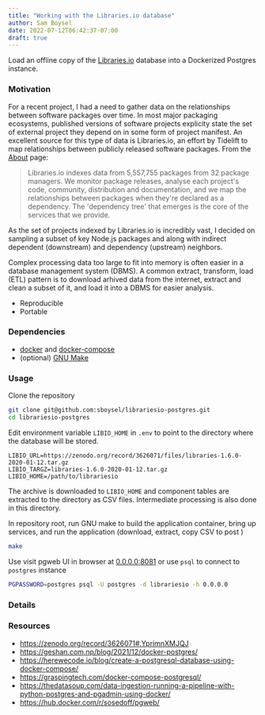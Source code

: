```yaml
---
title: "Working with the Libraries.io database"
author: Sam Boysel
date: 2022-07-12T06:42:37-07:00
draft: true
---
```


Load an offline copy of the [Libraries.io](https://libraries.io/) database into
a Dockerized Postgres instance.

### Motivation

For a recent project, I had a need to gather data on the relationships between
software packages over time.  In most major packaging ecosystems, published
versions of software projects explicity state the set of external project they
depend on in some form of project manifest.  An excellent source for this type
of data is Libraries.io, an effort by Tidelift to map relationships between
publicly released software packages.  From the
[About](https://libraries.io/about) page:

> Libraries.io indexes data from 5,557,755 packages from 32 package managers. We
> monitor package releases, analyse each project's code, community, distribution
> and documentation, and we map the relationships between packages when they're
> declared as a dependency. The 'dependency tree' that emerges is the core of the
> services that we provide.

As the set of projects indexed by Libraries.io is
incredibly vast, I decided on sampling a subset of key Node.js packages and
along with indirect dependent (downstream) and dependency (upstream) neighbors.

Complex processing data too large to fit into memory is often easier in a
database management system (DBMS).  A common extract, transform, load (ETL)
pattern is to download arhived data from the internet, extract and clean a
subset of it, and load it into a DBMS for easier analysis.

- Reproducible
- Portable

### Dependencies

- [docker](https://www.docker.com/) and [docker-compose](https://docs.docker.com/compose/)
- (optional) [GNU Make](https://www.gnu.org/software/make/)

### Usage

Clone the repository

```bash
git clone git@github.com:sboysel/librariesio-postgres.git
cd librariesio-postgres
```

Edit environment variable `LIBIO_HOME` in `.env` to point to the directory where
the database will be stored.

```
LIBIO_URL=https://zenodo.org/record/3626071/files/libraries-1.6.0-2020-01-12.tar.gz
LIBIO_TARGZ=libraries-1.6.0-2020-01-12.tar.gz
LIBIO_HOME=/path/to/librariesio
```

The archive is downloaded to `LIBIO_HOME` and component tables are extracted to
the directory as CSV files.  Intermediate processing is also done in this directory.

In repository root, run GNU make to build the application container, bring up
services, and run the application (download, extract, copy CSV to post
)
```bash
make
```

Use visit pgweb UI in browser at [0.0.0.0:8081](0.0.0.0:81) or use `psql` to
connect to `postgres` instance
```bash
PGPASSWORD=postgres psql -U postgres -d librariesio -h 0.0.0.0
```

### Details

### Resources

- https://zenodo.org/record/3626071#.YprimnXMJQJ
- https://geshan.com.np/blog/2021/12/docker-postgres/
- https://herewecode.io/blog/create-a-postgresql-database-using-docker-compose/
- https://graspingtech.com/docker-compose-postgresql/
- https://thedatasoup.com/data-ingestion-running-a-pipeline-with-python-postgres-and-pgadmin-using-docker/
- https://hub.docker.com/r/sosedoff/pgweb/
